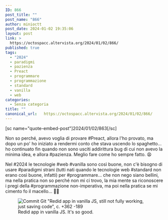 ```yaml
---
ID: 866
post_title: ""
post_name: "866"
author: minioctt
post_date: 2024-01-02 19:35:06
layout: post
link: >
  https://octospacc.altervista.org/2024/01/02/866/
published: true
tags:
  - "2024"
  - paradigmi
  - pazienza
  - Preact
  - programmare
  - programmazione
  - standard
  - vanilla
  - web
categories:
  - Senza categoria
title: ""
canonical_url:   https://octospacc.altervista.org/2024/01/02/866/
---
```

<!-- wp:paragraph -->
<p>[sc name="quote-embed-post"]2024/01/02/863[/sc]</p>
<!-- /wp:paragraph -->

<!-- wp:paragraph -->
<p>Non so perché, avevo voglia di provare #Preact, allora l'ho provato, ma dopo un po' ho iniziato a rendermi conto che stava uscendo lo spaghetto... ho continuato fin quando non sono usciti addirittura bug di cui non avevo la minima idea, e allora #pazienza. Meglio fare come ho sempre fatto. 😩️</p>
<!-- /wp:paragraph -->

<!-- wp:paragraph -->
<p>Nel #2024 le tecnologie #web #vanilla sono così buone, non c'è bisogno di usare #paradigmi strani (tutti nati quando le tecnologie web #standard non erano così buone, infatti) per #programmare... che non nego siano bellini, ma nella pratica non so perché non mi ci trovo, la mia mente sa riconoscere i pregi della #programmazione non-imperativa, ma poi nella pratica se mi cimento fo il macello... 😶‍🌫️️</p>
<!-- /wp:paragraph -->

<!-- wp:paragraph -->
<p></p>
<!-- /wp:paragraph -->

<!-- wp:image {"id":867,"sizeSlug":"full","linkDestination":"none"} -->
<figure class="wp-block-image size-full"><img src="{{site.cdnurl}}/assets/uploads/2024/01/image.png" alt="Commit Git &quot;Redid app in vanilla JS, still not fully working, just saving code&quot;, c. +362 -189" class="wp-image-867"/><figcaption class="wp-element-caption">Redid app in vanilla JS. It's so good.</figcaption></figure>
<!-- /wp:image -->